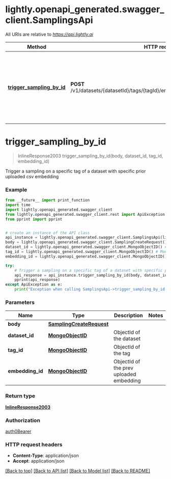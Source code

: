 # lightly.openapi_generated.swagger_client.SamplingsApi

All URIs are relative to *https://api.lightly.ai*

Method | HTTP request | Description
------------- | ------------- | -------------
[**trigger_sampling_by_id**](SamplingsApi.md#trigger_sampling_by_id) | **POST** /v1/datasets/{datasetId}/tags/{tagId}/embeddings/{embeddingId}/sampling | Trigger a sampling on a specific tag of a dataset with specific prior uploaded csv embedding

# **trigger_sampling_by_id**
> InlineResponse2003 trigger_sampling_by_id(body, dataset_id, tag_id, embedding_id)

Trigger a sampling on a specific tag of a dataset with specific prior uploaded csv embedding

### Example
```python
from __future__ import print_function
import time
import lightly.openapi_generated.swagger_client
from lightly.openapi_generated.swagger_client.rest import ApiException
from pprint import pprint


# create an instance of the API class
api_instance = lightly.openapi_generated.swagger_client.SamplingsApi(lightly.openapi_generated.swagger_client.ApiClient(configuration))
body = lightly.openapi_generated.swagger_client.SamplingCreateRequest() # SamplingCreateRequest | 
dataset_id = lightly.openapi_generated.swagger_client.MongoObjectID() # MongoObjectID | ObjectId of the dataset
tag_id = lightly.openapi_generated.swagger_client.MongoObjectID() # MongoObjectID | ObjectId of the tag
embedding_id = lightly.openapi_generated.swagger_client.MongoObjectID() # MongoObjectID | ObjectId of the prev uploaded embedding

try:
    # Trigger a sampling on a specific tag of a dataset with specific prior uploaded csv embedding
    api_response = api_instance.trigger_sampling_by_id(body, dataset_id, tag_id, embedding_id)
    pprint(api_response)
except ApiException as e:
    print("Exception when calling SamplingsApi->trigger_sampling_by_id: %s\n" % e)
```

### Parameters

Name | Type | Description  | Notes
------------- | ------------- | ------------- | -------------
 **body** | [**SamplingCreateRequest**](SamplingCreateRequest.md)|  | 
 **dataset_id** | [**MongoObjectID**](.md)| ObjectId of the dataset | 
 **tag_id** | [**MongoObjectID**](.md)| ObjectId of the tag | 
 **embedding_id** | [**MongoObjectID**](.md)| ObjectId of the prev uploaded embedding | 

### Return type

[**InlineResponse2003**](InlineResponse2003.md)

### Authorization

[auth0Bearer](../README.md#auth0Bearer)

### HTTP request headers

 - **Content-Type**: application/json
 - **Accept**: application/json

[[Back to top]](#) [[Back to API list]](../README.md#documentation-for-api-endpoints) [[Back to Model list]](../README.md#documentation-for-models) [[Back to README]](../README.md)

